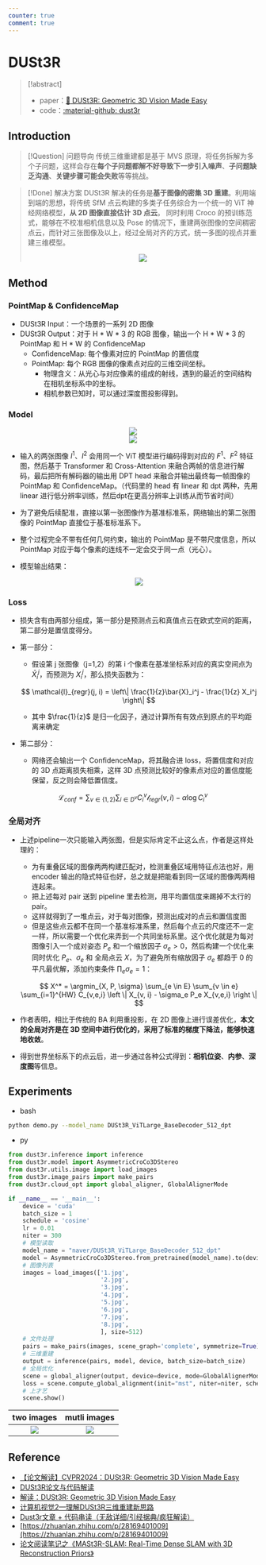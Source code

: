 ```yaml
---
counter: true
comment: true
---
```


# DUSt3R

> [!abstract]
> - paper：[:book: DUSt3R: Geometric 3D Vision Made Easy](https://arxiv.org/abs/2312.14132)
> - code：[:material-github: dust3r](https://github.com/naver/dust3r)

## Introduction

> [!Question] 问题导向
> 传统三维重建都是基于 MVS 原理，将任务拆解为多个子问题，这样会存在**每个子问题都解不好导致下一步引入噪声**、**子问题缺乏沟通**、**关键步骤可能会失败**等等挑战。

> [!Done] 解决方案
> DUSt3R 解决的任务是**基于图像的密集 3D 重建**。利用端到端的思想，将传统 SfM 点云构建的多类子任务综合为一个统一的 ViT 神经网络模型，**从 2D 图像直接估计 3D 点云**。
> 同时利用 Croco 的预训练范式，能够在不校准相机信息以及 Pose 的情况下，重建两张图像的空间稠密点云，而针对三张图像及以上，经过全局对齐的方式，统一多图的视点并重建三维模型。
> <center><img src="https://cdn.jujimeizuo.cn/note/cv/slam/dust3r-2.png"></center>

## Method

### PointMap & ConfidenceMap

- DUSt3R Input：一个场景的一系列 2D 图像
- DUSt3R Output：对于 H * W * 3 的 RGB 图像，输出一个 H * W * 3 的 PointMap 和 H * W 的 ConfidenceMap
    - ConfidenceMap: 每个像素对应的 PointMap 的置信度
    - PointMap: 每个 RGB 图像的像素点对应的三维空间坐标。
        - 物理含义：从光心与对应像素的组成的射线，遇到的最近的空间结构在相机坐标系中的坐标。
        - 相机参数已知时，可以通过深度图投影得到。

### Model

<center><img src="https://cdn.jujimeizuo.cn/note/cv/slam/dust3r-1.png"></center>

<center><img src="https://cdn.jujimeizuo.cn/note/cv/slam/dust3r-3.png"></center>

- 输入的两张图像 $I^1$、$I^2$ 会用同一个 ViT 模型进行编码得到对应的 $F^1$、$F^2$ 特征图，然后基于 Transformer 和 Cross-Attention 来融合两帧的信息进行解码，最后把所有解码器的输出用 DPT head 来融合并输出最终每一帧图像的 PointMap 和 ConfidenceMap。（代码里的 head 有 linear 和 dpt 两种，先用 linear 进行低分辨率训练，然后dpt在更高分辨率上训练从而节省时间）
- 为了避免后续配准，直接以第一张图像作为基准标准系，网络输出的第二张图像的 PointMap 直接位于基准标准系下。
- 整个过程完全不带有任何几何约束，输出的 PointMap 是不带尺度信息，所以 PointMap 对应于每个像素的连线不一定会交于同一点（光心）。
- 模型输出结果：

    <center><img src="https://cdn.jujimeizuo.cn/note/cv/slam/dust3r-4.png"></center>

### Loss

- 损失含有由两部分组成，第一部分是预测点云和真值点云在欧式空间的距离，第二部分是置信度得分。
- 第一部分：
    - 假设第 j 张图像（j=1,2）的第 i 个像素在基准坐标系对应的真实空间点为 $\bar{X}_i^j$，而预测为 $X_i^j$，那么损失函数为：

    $$
    \mathcal{l}_{regr}(j, i) = \left\| \frac{1}{z}\bar{X}_i^j - \frac{1}{z} X_i^j \right\|
    $$

    - 其中 $\frac{1}{z}$ 是归一化因子，通过计算所有有效点到原点的平均距离来确定
- 第二部分：
    - 网络还会输出一个 ConfidenceMap，将其融合进 loss，将置信度和对应的 3D 点距离损失相乘，这样 3D 点预测比较好的像素点对应的置信度能保留，反之则会降低置信度。

$$
\mathcal{L}_{conf} = \sum_{v \in \{1,2\}} \sum_{i \in D^v} C_i^v \mathcal{l}_{regr}(v, i) - \alpha \log C_i^v
$$ 

### 全局对齐

- 上述pipeline一次只能输入两张图，但是实际肯定不止这么点，作者是这样处理的：
    - 为有重叠区域的图像两两构建匹配对，检测重叠区域用特征点法也好，用 encoder 输出的隐式特征也好，总之就是把能看到同一区域的图像两两相连起来。
    - 把上述每对 pair 送到 pipeline 里去检测，用平均置信度来踢掉不太行的 pair。
    - 这样就得到了一堆点云，对于每对图像，预测出成对的点云和置信度图
    - 但是这些点云都不在同一个基准标准系里，然后每个点云的尺度还不一定一样，所以需要一个优化来弄到一个共同坐标系里。这个优化就是为每对图像引入一个成对姿态 $P_e$ 和一个缩放因子 $\sigma_e > 0$，然后构建一个优化来同时优化 $P_e$、$\sigma_e$ 和 全局点云 $X$，为了避免所有缩放因子 $\sigma_e$ 都趋于 0 的平凡最优解，添加约束条件 $\prod_e \sigma_e = 1$：

    $$
    X^* = \argmin_{X, P, \sigma} \sum_{e \in E} \sum_{v \in e} \sum_{i=1}^{HW} C_{v,e,i} \left \| X_{v, i} - \sigma_e P_e X_{v,e,i} \right \|
    $$


- 作者表明，相比于传统的 BA 利用重投影，在 2D 图像上进行误差优化，**本文的全局对齐是在 3D 空间中进行优化的，采用了标准的梯度下降法，能够快速地收敛**。
- 得到世界坐标系下的点云后，进一步通过各种公式得到：**相机位姿**、**内参**、**深度图**等信息。

## Experiments

- bash

```bash
python demo.py --model_name DUSt3R_ViTLarge_BaseDecoder_512_dpt
```

- py

```python
from dust3r.inference import inference
from dust3r.model import AsymmetricCroCo3DStereo
from dust3r.utils.image import load_images
from dust3r.image_pairs import make_pairs
from dust3r.cloud_opt import global_aligner, GlobalAlignerMode

if __name__ == '__main__':
    device = 'cuda'
    batch_size = 1
    schedule = 'cosine'
    lr = 0.01
    niter = 300
    # 模型读取
    model_name = "naver/DUSt3R_ViTLarge_BaseDecoder_512_dpt"
    model = AsymmetricCroCo3DStereo.from_pretrained(model_name).to(device)
    # 图像列表
    images = load_images(['1.jpg',
                          '2.jpg',
                          '3.jpg',
                          '4.jpg',
                          '5.jpg',
                          '6.jpg',
                          '7.jpg',
                          '8.jpg',
                          ], size=512)
    # 文件处理
    pairs = make_pairs(images, scene_graph='complete', symmetrize=True)
    # 三维重建
    output = inference(pairs, model, device, batch_size=batch_size)
    # 全局优化
    scene = global_aligner(output, device=device, mode=GlobalAlignerMode.PointCloudOptimizer)
    loss = scene.compute_global_alignment(init="mst", niter=niter, schedule=schedule, lr=lr)
    # 上才艺
    scene.show()
```

|                                    two images                                     |                                   mutli images                                    |
| :-------------------------------------------------------------------------------: | :-------------------------------------------------------------------------------: |
| <center><img src="https://cdn.jujimeizuo.cn/note/cv/slam/dust3r-5.jpeg"></center> | <center><img src="https://cdn.jujimeizuo.cn/note/cv/slam/dust3r-6.jpeg"></center> |

## Reference

- [【论文解读】CVPR2024：DUSt3R: Geometric 3D Vision Made Easy](https://blog.csdn.net/qq_35831906/article/details/140078677)
- [DUSt3R论文与代码解读](https://zhuanlan.zhihu.com/p/685077487)
- [解读：DUSt3R: Geometric 3D Vision Made Easy](https://blog.csdn.net/u012854516/article/details/136472245)
- [计算机视觉2—理解DUSt3R三维重建新思路](https://zhuanlan.zhihu.com/p/686078541)
- [Dust3r文章 + 代码串读（无敌详细/引经据典/疯狂解读）](https://zhuanlan.zhihu.com/p/10245148055)
- [https://zhuanlan.zhihu.com/p/28169401009](https://zhuanlan.zhihu.com/p/28169401009)
- [论文阅读笔记之《MASt3R-SLAM: Real-Time Dense SLAM with 3D Reconstruction Priors》](https://kwanwaipang.github.io/File/Blogs/Poster/MASt3R-SLAM.html#dust3r:-geometric-3d-vision-made-easy)